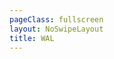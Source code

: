 ```yaml
---
pageClass: fullscreen
layout: NoSwipeLayout
title: WAL
---
```


<ClientOnly>
  <WAL />
</ClientOnly>
